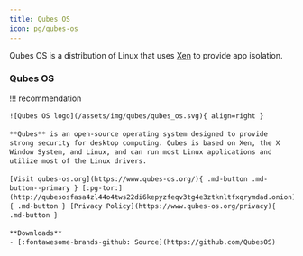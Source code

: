 ```yaml
---
title: Qubes OS
icon: pg/qubes-os
---
```

Qubes OS is a distribution of Linux that uses [Xen](https://en.wikipedia.org/wiki/Xen) to provide app isolation.

### Qubes OS
!!! recommendation

    ![Qubes OS logo](/assets/img/qubes/qubes_os.svg){ align=right }

    **Qubes** is an open-source operating system designed to provide strong security for desktop computing. Qubes is based on Xen, the X Window System, and Linux, and can run most Linux applications and utilize most of the Linux drivers.

    [Visit qubes-os.org](https://www.qubes-os.org/){ .md-button .md-button--primary } [:pg-tor:](http://qubesosfasa4zl44o4tws22di6kepyzfeqv3tg4e3ztknltfxqrymdad.onion){ .md-button } [Privacy Policy](https://www.qubes-os.org/privacy){ .md-button }

    **Downloads**
    - [:fontawesome-brands-github: Source](https://github.com/QubesOS)
